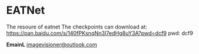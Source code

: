 # EATNet
The resoure of eatnet
The checkpoints can download at: https://pan.baidu.com/s/140fPKsnqNn3l7edHg8uY3A?pwd=dcf9 pwd: dcf9 

**EmainL** 
imagevisioner@outlook.com
